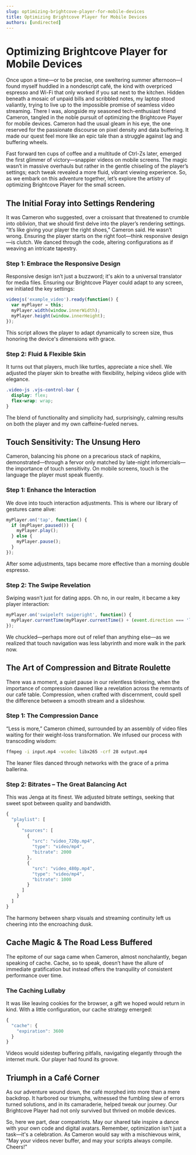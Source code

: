 ```yaml
---
slug: optimizing-brightcove-player-for-mobile-devices
title: Optimizing Brightcove Player for Mobile Devices
authors: [undirected]
---
```



# Optimizing Brightcove Player for Mobile Devices

Once upon a time—or to be precise, one sweltering summer afternoon—I found myself huddled in a nondescript café, the kind with overpriced espresso and Wi-Fi that only worked if you sat next to the kitchen. Hidden beneath a mosaic of unpaid bills and scribbled notes, my laptop stood valiantly, trying to live up to the impossible promise of seamless video streaming. There I was, alongside my seasoned tech-enthusiast friend Cameron, tangled in the noble pursuit of optimizing the Brightcove Player for mobile devices. Cameron had the usual gleam in his eye, the one reserved for the passionate discourse on pixel density and data buffering. It made our quest feel more like an epic tale than a struggle against lag and buffering wheels.

Fast forward ten cups of coffee and a multitude of Ctrl-Zs later, emerged the first glimmer of victory—snappier videos on mobile screens. The magic wasn’t in massive overhauls but rather in the gentle chiseling of the player’s settings; each tweak revealed a more fluid, vibrant viewing experience. So, as we embark on this adventure together, let’s explore the artistry of optimizing Brightcove Player for the small screen.

## The Initial Foray into Settings Rendering

It was Cameron who suggested, over a croissant that threatened to crumble into oblivion, that we should first delve into the player’s rendering settings. "It’s like giving your player the right shoes," Cameron said. He wasn’t wrong. Ensuring the player starts on the right foot—think responsive design—is clutch. We danced through the code, altering configurations as if weaving an intricate tapestry.

### Step 1: Embrace the Responsive Design

Responsive design isn’t just a buzzword; it's akin to a universal translator for media files. Ensuring our Brightcove Player could adapt to any screen, we initiated the key settings:

```javascript
videojs('example_video').ready(function() {
  var myPlayer = this;
  myPlayer.width(window.innerWidth);
  myPlayer.height(window.innerHeight);
});
```

This script allows the player to adapt dynamically to screen size, thus honoring the device's dimensions with grace.

### Step 2: Fluid & Flexible Skin

It turns out that players, much like turtles, appreciate a nice shell. We adjusted the player skin to breathe with flexibility, helping videos glide with elegance.

```css
.video-js .vjs-control-bar {
  display: flex;
  flex-wrap: wrap;
}
```

The blend of functionality and simplicity had, surprisingly, calming results on both the player and my own caffeine-fueled nerves.

## Touch Sensitivity: The Unsung Hero

Cameron, balancing his phone on a precarious stack of napkins, demonstrated—through a fervor only matched by late-night infomercials—the importance of touch sensitivity. On mobile screens, touch is the language the player must speak fluently.

### Step 1: Enhance the Interaction

We dove into touch interaction adjustments. This is where our library of gestures came alive:

```javascript
myPlayer.on('tap', function() {
  if (myPlayer.paused()) {
    myPlayer.play();
  } else {
    myPlayer.pause();
  }
});
```

After some adjustments, taps became more effective than a morning double espresso.

### Step 2: The Swipe Revelation

Swiping wasn’t just for dating apps. Oh no, in our realm, it became a key player interaction:

```javascript
myPlayer.on('swipeleft swiperight', function() {
  myPlayer.currentTime(myPlayer.currentTime() + (event.direction === 'left' ? -10 : 10));
});
```

We chuckled—perhaps more out of relief than anything else—as we realized that touch navigation was less labyrinth and more walk in the park now.

## The Art of Compression and Bitrate Roulette

There was a moment, a quiet pause in our relentless tinkering, when the importance of compression dawned like a revelation across the remnants of our café table. Compression, when crafted with discernment, could spell the difference between a smooth stream and a slideshow.

### Step 1: The Compression Dance

“Less is more,” Cameron chimed, surrounded by an assembly of video files waiting for their weight-loss transformation. We infused our process with transcoding wisdom:

```bash
ffmpeg -i input.mp4 -vcodec libx265 -crf 28 output.mp4
```

The leaner files danced through networks with the grace of a prima ballerina.

### Step 2: Bitrates – The Great Balancing Act

This was Jenga at its finest. We adjusted bitrate settings, seeking that sweet spot between quality and bandwidth.

```javascript
{
  "playlist": [
    {
      "sources": [
        {
          "src": "video_720p.mp4",
          "type": "video/mp4",
          "bitrate": 2000
        },
        {
          "src": "video_480p.mp4",
          "type": "video/mp4",
          "bitrate": 1000
        }
      ]
    }
  ]
}
```

The harmony between sharp visuals and streaming continuity left us cheering into the encroaching dusk.

## Cache Magic & The Road Less Buffered

The epitome of our saga came when Cameron, almost nonchalantly, began speaking of cache. Cache, so to speak, doesn’t have the allure of immediate gratification but instead offers the tranquility of consistent performance over time.

### The Caching Lullaby

It was like leaving cookies for the browser, a gift we hoped would return in kind. With a little configuration, our cache strategy emerged:

```javascript
{
  "cache": {
    "expiration": 3600
  }
}
```

Videos would sidestep buffering pitfalls, navigating elegantly through the internet murk. Our player had found its groove.

## Triumph in a Café Corner

As our adventure wound down, the café morphed into more than a mere backdrop. It harbored our triumphs, witnessed the fumbling slew of errors turned solutions, and in its camaraderie, helped tweak our journey. Our Brightcove Player had not only survived but thrived on mobile devices.

So, here we part, dear compatriots. May our shared tale inspire a dance with your own code and digital avatars. Remember, optimization isn't just a task—it's a celebration. As Cameron would say with a mischievous wink, "May your videos never buffer, and may your scripts always compile. Cheers!"